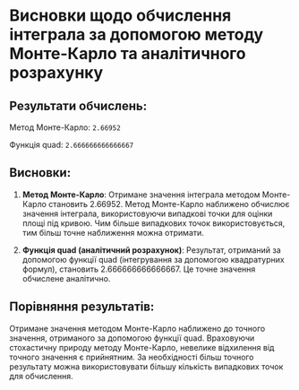 # Висновки щодо обчислення інтеграла за допомогою методу Монте-Карло та аналітичного розрахунку

## Результати обчислень:

Метод Монте-Карло: `2.66952`

Функція quad: `2.666666666666667`

## Висновки:

1. **Метод Монте-Карло**: Отримане значення інтеграла методом Монте-Карло становить 2.66952. Метод Монте-Карло наближено обчислює значення інтеграла, використовуючи випадкові точки для оцінки площі під кривою. Чим більше випадкових точок використовується, тим більш точне наближення можна отримати.

2. **Функція quad (аналітичний розрахунок)**: Результат, отриманий за допомогою функції quad (інтегрування за допомогою квадратурних формул), становить 2.666666666666667. Це точне значення обчислене аналітично.

## Порівняння результатів:

Отримане значення методом Монте-Карло наближено до точного значення, отриманого за допомогою функції quad. Враховуючи стохастичну природу методу Монте-Карло, невелике відхилення від точного значення є прийнятним. За необхідності більш точного результату можна використовувати більшу кількість випадкових точок для обчислення.